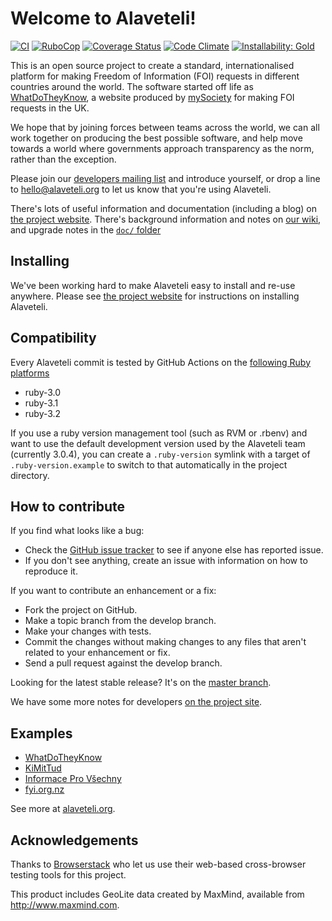 # Welcome to Alaveteli!

[![CI](https://img.shields.io/github/actions/workflow/status/mysociety/alaveteli/ci.yml?label=CI)](http://github.com/mysociety/alaveteli/actions?query=workflow%3ACI)
[![RuboCop](https://img.shields.io/github/actions/workflow/status/mysociety/alaveteli/rubocop.yml?label=RuboCop)](https://github.com/mysociety/alaveteli/actions?query=workflow%3ARuboCop)
[![Coverage Status](https://img.shields.io/coveralls/github/mysociety/alaveteli/develop)](https://coveralls.io/r/mysociety/alaveteli)
[![Code Climate](https://img.shields.io/codeclimate/maintainability-percentage/mysociety/alaveteli)](https://codeclimate.com/github/mysociety/alaveteli)
[![Installability: Gold](http://img.shields.io/badge/installability-gold-ffd700.svg "Installability: Gold")](http://mysociety.github.io/installation-standards.html)

This is an open source project to create a standard, internationalised
platform for making Freedom of Information (FOI) requests in different
countries around the world. The software started off life as
[WhatDoTheyKnow](https://www.whatdotheyknow.com), a website produced by
[mySociety](http://mysociety.org) for making FOI requests in the UK.

We hope that by joining forces between teams across the world, we can
all work together on producing the best possible software, and help
move towards a world where governments approach transparency as the
norm, rather than the exception.

Please join our [developers mailing list](https://groups.google.com/group/alaveteli-dev)
and introduce yourself, or drop a line to hello@alaveteli.org to let us know
that you're using Alaveteli.

There's lots of useful information and documentation (including a blog)
on [the project website](http://alaveteli.org). There's background
information and notes on [our
wiki](https://github.com/mysociety/alaveteli/wiki/Home/), and upgrade
notes in the [`doc/`
folder](https://github.com/mysociety/alaveteli/tree/master/doc/CHANGES.md)

## Installing

We've been working hard to make Alaveteli easy to install and re-use anywhere. Please
see [the project website](http://alaveteli.org) for instructions on installing Alaveteli.

## Compatibility

Every Alaveteli commit is tested by GitHub Actions on the [following Ruby platforms](https://github.com/mysociety/alaveteli/blob/develop/.github/workflows/ci.yml#L15)

* ruby-3.0
* ruby-3.1
* ruby-3.2

If you use a ruby version management tool (such as RVM or .rbenv) and want to use the default development version used by the Alaveteli team (currently 3.0.4), you can create a `.ruby-version` symlink with a target of `.ruby-version.example` to switch to that automatically in the project directory.

## How to contribute

If you find what looks like a bug:

* Check the [GitHub issue tracker](http://github.com/mysociety/alaveteli/issues/)
  to see if anyone else has reported issue.
* If you don't see anything, create an issue with information on how to reproduce it.

If you want to contribute an enhancement or a fix:

* Fork the project on GitHub.
* Make a topic branch from the develop branch.
* Make your changes with tests.
* Commit the changes without making changes to any files that aren't related to your enhancement or fix.
* Send a pull request against the develop branch.

Looking for the latest stable release? It's on the
[master branch](https://github.com/mysociety/alaveteli/tree/master).

We have some more notes for developers [on the project site](http://alaveteli.org/docs/developers/).

## Examples

* [WhatDoTheyKnow](https://www.whatdotheyknow.com)
* [KiMitTud](http://kimittud.atlatszo.hu)
* [Informace Pro Všechny](http://www.infoprovsechny.cz)
* [fyi.org.nz](https://fyi.org.nz)

See more at [alaveteli.org](http://alaveteli.org/deployments/).

## Acknowledgements

Thanks to [Browserstack](https://www.browserstack.com/) who let us use their
web-based cross-browser testing tools for this project.

This product includes GeoLite data created by MaxMind, available from
<a href="http://www.maxmind.com">http://www.maxmind.com</a>.
